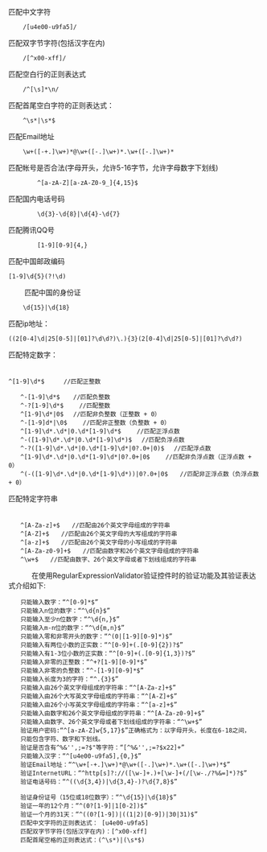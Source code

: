  匹配中文字符
 
 		/[u4e00-u9fa5]/   

匹配双字节字符(包括汉字在内)

		/[^x00-xff]/

匹配空白行的正则表达式

		/^[\s]*\n/


匹配首尾空白字符的正则表达式：

		^\s*|\s*$ 
		

匹配Email地址

		\w+([-+.]\w+)*@\w+([-.]\w+)*.\w+([-.]\w+)* 
		

匹配帐号是否合法(字母开头，允许5-16字节，允许字母数字下划线)

			^[a-zA-Z][a-zA-Z0-9_]{4,15}$ 
			
			
匹配国内电话号码

			\d{3}-\d{8}|\d{4}-\d{7} 

匹配腾讯QQ号

			[1-9][0-9]{4,} 

匹配中国邮政编码	
	
	[1-9]\d{5}(?!\d) 
	
　　
匹配中国的身份证
	
		\d{15}|\d{18} 


匹配ip地址：

	((2[0-4]\d|25[0-5]|[01]?\d\d?)\.){3}(2[0-4]\d|25[0-5]|[01]?\d\d?)


匹配特定数字：   
　　
```　　
^[1-9]\d*$　 　 //匹配正整数   
```

	　　^-[1-9]\d*$ 　 //匹配负整数 
	　　^-?[1-9]\d*$　　 //匹配整数 
	　　^[1-9]\d*|0$　 //匹配非负整数（正整数 + 0） 
	　　^-[1-9]d*|\0$　　 //匹配非正整数（负整数 + 0） 
	　　^[1-9]\d*.\d*|0.\d*[1-9]\d*$　　 //匹配正浮点数 
	　　^-([1-9]\d*.\d*|0.\d*[1-9]\d*)$　 //匹配负浮点数 
	　　^-?([1-9]\d*.\d*|0.\d*[1-9]\d*|0?.0+|0)$　 //匹配浮点数 
	　　^[1-9]\d*.\d*|0.\d*[1-9]\d*|0?.0+|0$　　 //匹配非负浮点数（正浮点数 + 0） 
	　　^(-([1-9]\d*.\d*|0.\d*[1-9]\d*))|0?.0+|0$　　//匹配非正浮点数（负浮点数 + 0）
	
匹配特定字符串	  
　　
　

	　　^[A-Za-z]+$　　//匹配由26个英文字母组成的字符串 
	　　^[A-Z]+$　　//匹配由26个英文字母的大写组成的字符串 
	　　^[a-z]+$　　//匹配由26个英文字母的小写组成的字符串 
	　　^[A-Za-z0-9]+$　　//匹配由数字和26个英文字母组成的字符串 
	　　^\w+$　　//匹配由数字、26个英文字母或者下划线组成的字符串 
　　
　在使用RegularExpressionValidator验证控件时的验证功能及其验证表达式介绍如下: 
　
　

	　　只能输入数字：“^[0-9]*$” 
	　　只能输入n位的数字：“^\d{n}$” 
	　　只能输入至少n位数字：“^\d{n,}$” 
	　　只能输入m-n位的数字：“^\d{m,n}$” 
	　　只能输入零和非零开头的数字：“^(0|[1-9][0-9]*)$” 
	　　只能输入有两位小数的正实数：“^[0-9]+(.[0-9]{2})?$” 
	　　只能输入有1-3位小数的正实数：“^[0-9]+(.[0-9]{1,3})?$” 
	　　只能输入非零的正整数：“^+?[1-9][0-9]*$” 
	　　只能输入非零的负整数：“^-[1-9][0-9]*$” 
	　　只能输入长度为3的字符：“^.{3}$” 
	　　只能输入由26个英文字母组成的字符串：“^[A-Za-z]+$” 
	　　只能输入由26个大写英文字母组成的字符串：“^[A-Z]+$” 
	　　只能输入由26个小写英文字母组成的字符串：“^[a-z]+$” 
	　　只能输入由数字和26个英文字母组成的字符串：“^[A-Za-z0-9]+$” 
	　　只能输入由数字、26个英文字母或者下划线组成的字符串：“^\w+$” 
	　　验证用户密码:“^[a-zA-Z]w{5,17}$”正确格式为：以字母开头，长度在6-18之间， 
	　　只能包含字符、数字和下划线。 
	　　验证是否含有^%&'',;=?$"等字符：“[^%&'',;=?$x22]+” 
	　　只能输入汉字：“^[u4e00-u9fa5],{0,}$” 
	　　验证Email地址：“^\w+[-+.]\w+)*@\w+([-.]\w+)*.\w+([-.]\w+)*$” 
	　　验证InternetURL：“^http[s]?://([\w-]+.)+[\w-]+(/[\w-./?%&=]*)?$” 
	　　验证电话号码：“^((\d{3,4})|\d{3,4}-)?\d{7,8}$” 
	
	　　验证身份证号（15位或18位数字）：“^\d{15}|\d{18}$” 
	　　验证一年的12个月：“^(0?[1-9]|1[0-2])$”
	　　验证一个月的31天：“^((0?[1-9])|((1|2)[0-9])|30|31)$” 
	　　匹配中文字符的正则表达式： [u4e00-u9fa5] 
	　　匹配双字节字符(包括汉字在内)：[^x00-xff] 
	　　匹配首尾空格的正则表达式：(^\s*)|(\s*$) 
	　
	　

